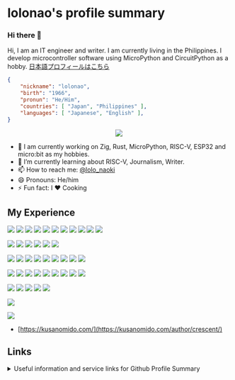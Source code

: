 # lolonao's profile summary

### Hi there 👋

Hi, I am an IT engineer and writer. I am currently living in the Philippines. I develop microcontroller software using MicroPython and CircuitPython as a hobby.
[日本語プロフィールはこちら](https://github.com/lolonao/lolonao/blob/main/README_ja_JP.md)

```json
{
    "nickname": "lolonao",
    "birth": "1966",
    "pronun": "He/Him",
    "countries": [ "Japan", "Philippines" ],
    "languages": [ "Japanese", "English" ],
}
```

<p align="center">
  <a href="https://visitor-badge.glitch.me/">
    <img align="center" src="https://visitor-badge.glitch.me/badge?page_id=lolonao.visitor-badge">
  </a>
</p>


- 🔭 I am currently working on Zig, Rust, MicroPython, RISC-V, ESP32 and micro:bit as my hobbies.
- 🌱 I’m currently learning about RISC-V, Journalism, Writer.
- 📫 How to reach me: [@lolo_naoki](https://twitter.com/lolo_naoki)
- 😄 Pronouns: He/him
- ⚡ Fun fact: I ❤️ Cooking

<!--
**lolonao/lolonao** is a ✨ _special_ ✨ repository because its `README.md` (this file) appears on your GitHub profile.

Here are some ideas to get you started:

- 🔭 I am currently working on MicroPython, CircuitPython, ESP32, and micro:bit as a hobby.
- 🌱 I’m currently learning ...
- 👯 I’m looking to collaborate on ...
- 🤔 I’m looking for help with ...
- 💬 Ask me about ...
- 📫 How to reach me: ...
- 😄 Pronouns: ...
- ⚡ Fun fact: ...
-->

<!--
Reference Info about github-profile-summary-cards

https://github.com/vn7n24fzkq/github-profile-summary-cards
https://github.com/anuraghazra/github-readme-stats
-->


<!--
WIP Setting:

[![Anurag's GitHub stats](https://github-readme-stats.vercel.app/api?username=lolonao&count_private=true&hide=issues)](https://github.com/anuraghazra/github-readme-stats)
-->

## My Experience

![](https://img.shields.io/static/v1?label=Code&message=Zig&style=flat&logo=zig&logoColor=white&color=2bbc8a)
![](https://img.shields.io/static/v1?label=Code&message=Python&style=flat&logo=python&logoColor=white&color=2bbc8a)
![](https://img.shields.io/static/v1?label=Code&message=JavaScript&style=flat&logo=javascript&logoColor=white&color=2bbc8a)
![](https://img.shields.io/static/v1?label=Code&message=TypeScript&style=flat&logo=typescript&logoColor=white&color=2bbc8a)
![](https://img.shields.io/static/v1?label=Code&message=Rust&style=flat&logo=rust&logoColor=white&color=2bbc8a)
![](https://img.shields.io/static/v1?label=Code&message=Golang&style=flat&logo=go&logoColor=white&color=2bbc8a)
![](https://img.shields.io/static/v1?label=Code&message=MicroPython&style=flat&logo=micropython&logoColor=white&color=2bbc8a)
![](https://img.shields.io/static/v1?label=Code&message=CircuitPython&style=flat&logo=circuitpython&logoColor=white&color=2bbc8a)
![](https://img.shields.io/static/v1?label=Code&message=C&style=flat&logo=c&logoColor=white&color=2bbc8a)
![](https://img.shields.io/static/v1?label=Code&message=Objective-C&style=flat&logo=objc&logoColor=white&color=2bbc8a)
![](https://img.shields.io/static/v1?label=Shell&message=Bash&style=flat&logo=bash&logoColor=white&color=green)

![](https://img.shields.io/static/v1?label=Editor&message=Vim&style=flat&logo=vim&logoColor=white&color=blue)
![](https://img.shields.io/static/v1?label=Editor&message=NeoVim&style=flat&logo=neovim&logoColor=white&color=blue)
![](https://img.shields.io/static/v1?label=Editor&message=VSCode&style=flat&logo=visualstudiocode&logoColor=white&color=blue)
![](https://img.shields.io/static/v1?label=IDE&message=PyCharm&style=flat&logo=pycharm&logoColor=white&color=blue)
![](https://img.shields.io/static/v1?label=IDE&message=ArduinoIDE&style=flat&logo=arduino&logoColor=white&color=blue)
![](https://img.shields.io/static/v1?label=IDE&message=Thonny&style=flat&logo=thonny&logoColor=white&color=blue)

![](https://img.shields.io/static/v1?label=OS&message=ArchLinux&style=flat&logo=archlinux&logoColor=white&color=red)
![](https://img.shields.io/static/v1?label=OS&message=antiXLinux&style=flat&logo=antiXlinux&logoColor=white&color=red)
![](https://img.shields.io/static/v1?label=OS&message=MXLinux&style=flat&logo=mxlinux&logoColor=white&color=red)
![](https://img.shields.io/static/v1?label=OS&message=Ubuntu&style=flat&logo=ubuntu&logoColor=white&color=red)
![](https://img.shields.io/static/v1?label=OS&message=Dbian&style=flat&logo=debian&logoColor=white&color=red)
![](https://img.shields.io/static/v1?label=OS&message=Raspberry-Pi-OS&style=flat&logo=raspberrypi&logoColor=white&color=red)
![](https://img.shields.io/static/v1?label=OS&message=BSD&style=flat&logo=freebsd&logoColor=white&color=red)
![](https://img.shields.io/static/v1?label=OS&message=macOS&style=flat&logo=macos&logoColor=white&color=red)
![](https://img.shields.io/static/v1?label=OS&message=Windows&style=flat&logo=windows&logoColor=white&color=red)

![](https://img.shields.io/static/v1?label=Tools&message=GitHub&style=flat&logo=github&logoColor=white&color=orange)
![](https://img.shields.io/static/v1?label=Tools&message=GitLab&style=flat&logo=gitlab&logoColor=white&color=orange)
![](https://img.shields.io/static/v1?label=Tools&message=Docker&style=flat&logo=docker&logoColor=white&color=orange)
![](https://img.shields.io/static/v1?label=Tools&message=MySQL&style=flat&logo=mysql&logoColor=white&color=orange)
![](https://img.shields.io/static/v1?label=Tools&message=PostgreSQL&style=flat&logo=postgresql&logoColor=white&color=orange)
![](https://img.shields.io/static/v1?label=Tools&message=SQLite&style=flat&logo=sqlite&logoColor=white&color=orange)
![](https://img.shields.io/static/v1?label=Tools&message=MongoDB&style=flat&logo=mongodb&logoColor=white&color=orange)
![](https://img.shields.io/static/v1?label=Tools&message=Docker&style=flat&logo=docker&logoColor=white&color=orange)
![](https://img.shields.io/static/v1?label=Tools&message=K8s&style=flat&logo=kubernetes&logoColor=white&color=orange)

![](https://img.shields.io/static/v1?label=Communication&message=Matrix&style=flat&logo=matrix&logoColor=white&color=yellow)
![](https://img.shields.io/static/v1?label=Communication&message=Discord&style=flat&logo=discord&logoColor=white&color=yellow)
![](https://img.shields.io/static/v1?label=Communication&message=Slack&style=flat&logo=slack&logoColor=white&color=yellow)
![](https://img.shields.io/static/v1?label=Communication&message=Zoom&style=flat&logo=zoom&logoColor=white&color=yellow)
![](https://img.shields.io/static/v1?label=Communication&message=Google-Meet&style=flat&logo=meet&logoColor=white&color=yellow)


![](https://img.shields.io/static/v1?label=Translation&message=English-Japanese&style=flat&logo=translation&logoColor=white&color=blue)

![](https://img.shields.io/static/v1?label=Writer&message=ScienceWriter&style=flat&logo=writer&logoColor=white&color=blue)
- [https://kusanomido.com/](https://kusanomido.com/author/crescent/)

<!--
## Github Stats
<p>
<img
  align="center"
  src="https://github-readme-stats.vercel.app/api/?username=lolonao&count_private=true&theme=tokyonight"
/>

[![Top Langs](https://github-readme-stats.vercel.app/api/top-langs/?username=lolonao&theme=tokyonight)](https://github.com/anuraghazra/github-readme-stats)
</p>
-->

## Links

<p>
<details>
  <summary>Useful information and service links for Github Profile Summary</summary>
  <br>
  <p><i>Badge</i><p>

  - [Visitor Badge](https://visitor-badge.glitch.me/)
  - [jwenjian/visitor-badge: A badge generator service to count visitors of your markdown file.](https://github.com/jwenjian/visitor-badge)
  - [Shields.io: Quality metadata badges for open source projects](https://shields.io/)
  <br>
  <p><i>Icons</i><p>

  - [Remix Icon - Open source icon library](https://remixicon.com/)
  - [Simple Icons](https://simpleicons.org/?q=visual)

  <p><i>Emoji</i><p>
  
  - [📙 Emojipedia — 😃 Home of Emoji Meanings 💁👌🎍😍](https://emojipedia.org/)
  - [FileFormat.Info · The Digital Rosetta Stone](https://www.fileformat.info/index.htm)

  <p><i>Markdown</i><p>

  - [GitHub Flavored Markdown Spec](https://github.github.com/gfm/)

  <p><i>Stats</i><p>

  - [anuraghazra/github-readme-stats: Dynamically generated stats for your github readmes](https://github.com/anuraghazra/github-readme-stats)
  - [rzashakeri/beautify-github-profile: This repository helps you to have a more beautiful and attractive github profile, and you can access a complete set of tools and guides for beautifying your github profile. 🪄 ⭐](https://github.com/rzashakeri/beautify-github-profile)

</details>

